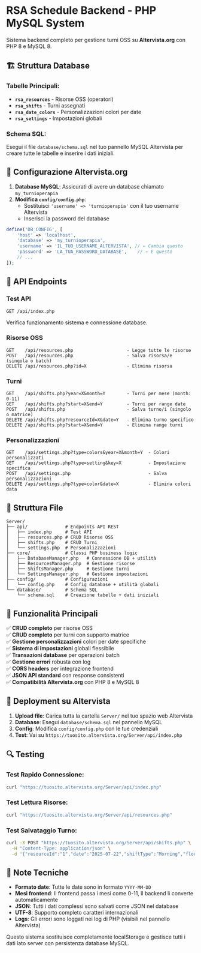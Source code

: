 # RSA Schedule Backend - PHP MySQL System

Sistema backend completo per gestione turni OSS su **Altervista.org** con PHP 8 e MySQL 8.

## 🏗️ **Struttura Database**

### Tabelle Principali:
- **`rsa_resources`** - Risorse OSS (operatori)
- **`rsa_shifts`** - Turni assegnati
- **`rsa_date_colors`** - Personalizzazioni colori per date
- **`rsa_settings`** - Impostazioni globali

### Schema SQL:
Esegui il file `database/schema.sql` nel tuo pannello MySQL Altervista per creare tutte le tabelle e inserire i dati iniziali.

## 🔧 **Configurazione Altervista.org**

1. **Database MySQL**: Assicurati di avere un database chiamato `my_turnioperapia`
2. **Modifica `config/config.php`**: 
   - Sostituisci `'username' => 'turnioperapia'` con il tuo username Altervista
   - Inserisci la password del database

```php
define('DB_CONFIG', [
    'host' => 'localhost',
    'database' => 'my_turnioperapia',  
    'username' => 'IL_TUO_USERNAME_ALTERVISTA', // ← Cambia questo
    'password' => 'LA_TUA_PASSWORD_DATABASE',    // ← E questo
    // ...
]);
```

## 🚀 **API Endpoints**

### **Test API** 
```
GET /api/index.php
```
Verifica funzionamento sistema e connessione database.

### **Risorse OSS**
```
GET    /api/resources.php                    - Legge tutte le risorse
POST   /api/resources.php                    - Salva risorsa/e (singola o batch)
DELETE /api/resources.php?id=X               - Elimina risorsa
```

### **Turni**  
```
GET    /api/shifts.php?year=X&month=Y        - Turni per mese (month: 0-11)
GET    /api/shifts.php?start=X&end=Y         - Turni per range date
POST   /api/shifts.php                       - Salva turno/i (singolo o matrice)
DELETE /api/shifts.php?resourceId=X&date=Y   - Elimina turno specifico
DELETE /api/shifts.php?start=X&end=Y         - Elimina range turni
```

### **Personalizzazioni**
```
GET    /api/settings.php?type=colors&year=X&month=Y  - Colori personalizzati
GET    /api/settings.php?type=setting&key=X          - Impostazione specifica  
POST   /api/settings.php                             - Salva personalizzazioni
DELETE /api/settings.php?type=color&date=X           - Elimina colori data
```

## 📁 **Struttura File**

```
Server/
├── api/              # Endpoints API REST
│   ├── index.php     # Test API
│   ├── resources.php # CRUD Risorse OSS  
│   ├── shifts.php    # CRUD Turni
│   └── settings.php  # Personalizzazioni
├── core/             # Classi PHP business logic
│   ├── DatabaseManager.php   # Connessione DB + utilità
│   ├── ResourcesManager.php  # Gestione risorse  
│   ├── ShiftsManager.php     # Gestione turni
│   └── SettingsManager.php   # Gestione impostazioni
├── config/           # Configurazioni
│   └── config.php    # Config database + utilità globali
└── database/         # Schema SQL
    └── schema.sql    # Creazione tabelle + dati iniziali
```

## 🎯 **Funzionalità Principali**

✅ **CRUD completo** per risorse OSS  
✅ **CRUD completo** per turni con supporto matrice  
✅ **Gestione personalizzazioni** colori per date specifiche  
✅ **Sistema di impostazioni** globali flessibile  
✅ **Transazioni database** per operazioni batch  
✅ **Gestione errori** robusta con log  
✅ **CORS headers** per integrazione frontend  
✅ **JSON API standard** con response consistenti  
✅ **Compatibilità Altervista.org** con PHP 8 e MySQL 8  

## 🚀 **Deployment su Altervista**

1. **Upload file**: Carica tutta la cartella `Server/` nel tuo spazio web Altervista
2. **Database**: Esegui `database/schema.sql` nel pannello MySQL
3. **Config**: Modifica `config/config.php` con le tue credenziali
4. **Test**: Vai su `https://tuosito.altervista.org/Server/api/index.php`

## 🔍 **Testing**

### Test Rapido Connessione:
```bash
curl "https://tuosito.altervista.org/Server/api/index.php"
```

### Test Lettura Risorse:
```bash  
curl "https://tuosito.altervista.org/Server/api/resources.php"
```

### Test Salvataggio Turno:
```bash
curl -X POST "https://tuosito.altervista.org/Server/api/shifts.php" \
  -H "Content-Type: application/json" \
  -d '{"resourceId":"1","date":"2025-07-22","shiftType":"Morning","floor":1}'
```

## 📝 **Note Tecniche**

- **Formato date**: Tutte le date sono in formato `YYYY-MM-DD`
- **Mesi frontend**: Il frontend passa i mesi come 0-11, il backend li converte automaticamente
- **JSON**: Tutti i dati complessi sono salvati come JSON nel database
- **UTF-8**: Supporto completo caratteri internazionali
- **Logs**: Gli errori sono loggati nei log di PHP (visibili nel pannello Altervista)

Questo sistema sostituisce completamente localStorage e gestisce tutti i dati lato server con persistenza database MySQL.
